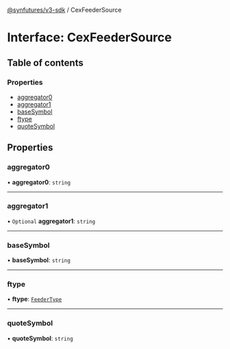 [@synfutures/v3-sdk](../README.md) / CexFeederSource

# Interface: CexFeederSource

## Table of contents

### Properties

- [aggregator0](CexFeederSource.md#aggregator0)
- [aggregator1](CexFeederSource.md#aggregator1)
- [baseSymbol](CexFeederSource.md#basesymbol)
- [ftype](CexFeederSource.md#ftype)
- [quoteSymbol](CexFeederSource.md#quotesymbol)

## Properties

### aggregator0

• **aggregator0**: `string`

___

### aggregator1

• `Optional` **aggregator1**: `string`

___

### baseSymbol

• **baseSymbol**: `string`

___

### ftype

• **ftype**: [`FeederType`](../enums/FeederType.md)

___

### quoteSymbol

• **quoteSymbol**: `string`
